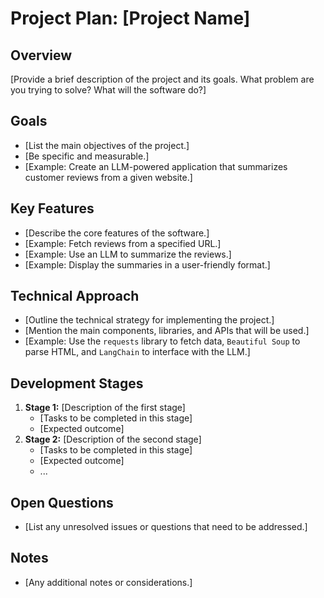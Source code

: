 # Project Plan: [Project Name]

## Overview

[Provide a brief description of the project and its goals. What problem are you trying to solve? What will the software do?]

## Goals

* [List the main objectives of the project.]
* [Be specific and measurable.]
* [Example: Create an LLM-powered application that summarizes customer reviews from a given website.]

## Key Features

* [Describe the core features of the software.]
* [Example: Fetch reviews from a specified URL.]
* [Example: Use an LLM to summarize the reviews.]
* [Example: Display the summaries in a user-friendly format.]

## Technical Approach

* [Outline the technical strategy for implementing the project.]
* [Mention the main components, libraries, and APIs that will be used.]
* [Example: Use the `requests` library to fetch data, `Beautiful Soup` to parse HTML, and `LangChain` to interface with the LLM.]

## Development Stages

1. **Stage 1:** [Description of the first stage]
    * [Tasks to be completed in this stage]
    * [Expected outcome]
2. **Stage 2:** [Description of the second stage]
    * [Tasks to be completed in this stage]
    * [Expected outcome]
    * ...

## Open Questions

* [List any unresolved issues or questions that need to be addressed.]

## Notes

* [Any additional notes or considerations.]
